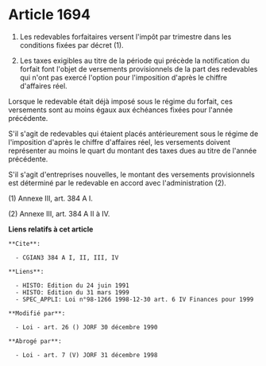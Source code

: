 # Article 1694

1. Les redevables forfaitaires versent l'impôt par trimestre dans les conditions fixées par décret (1).

2. Les taxes exigibles au titre de la période qui précède la notification du forfait font l'objet de versements provisionnels
de la part des redevables qui n'ont pas exercé l'option pour l'imposition d'après le chiffre d'affaires réel.

Lorsque le redevable était déjà imposé sous le régime du forfait, ces versements sont au moins égaux aux échéances fixées
pour l'année précédente.

S'il s'agit de redevables qui étaient placés antérieurement sous le régime de l'imposition d'après le chiffre d'affaires
réel, les versements doivent représenter au moins le quart du montant des taxes dues au titre de l'année précédente.

S'il s'agit d'entreprises nouvelles, le montant des versements provisionnels est déterminé par le redevable en accord avec
l'administration (2).

(1) Annexe III, art. 384 A I.

(2) Annexe III, art. 384 A II à IV.

**Liens relatifs à cet article**

	**Cite**:

	  - CGIAN3 384 A I, II, III, IV

	**Liens**:

	  - HISTO: Edition du 24 juin 1991
	  - HISTO: Edition du 31 mars 1999
	  - SPEC_APPLI: Loi n°98-1266 1998-12-30 art. 6 IV Finances pour 1999

	**Modifié par**:

	  - Loi - art. 26 () JORF 30 décembre 1990

	**Abrogé par**:

	  - Loi - art. 7 (V) JORF 31 décembre 1998
